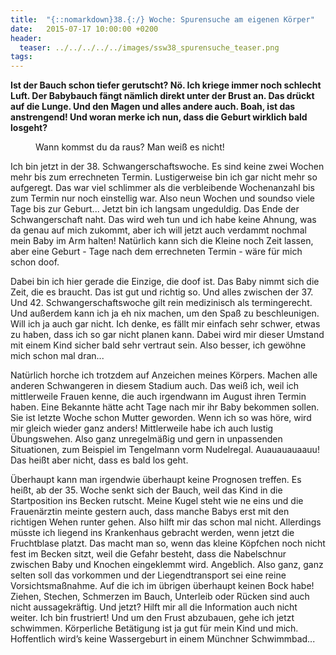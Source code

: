 ```yaml
---
title:  "{::nomarkdown}38.{:/} Woche: Spurensuche am eigenen Körper"
date:   2015-07-17 10:00:00 +0200
header:
  teaser: ../../../../../images/ssw38_spurensuche_teaser.png
tags:
---
```

**Ist der Bauch schon tiefer gerutscht? Nö. Ich kriege immer noch schlecht Luft. Der Babybauch fängt nämlich direkt unter der Brust an. Das drückt auf die Lunge. Und den Magen und alles andere auch. Boah, ist das anstrengend! Und woran merke ich nun, dass die Geburt wirklich bald losgeht?**

<figure>
  <img src="../../../../../images/ssw38_spurensuche.jpg" alt="">
  <figcaption>Wann kommst du da raus? Man weiß es nicht!</figcaption>
</figure>

Ich bin jetzt in der 38. Schwangerschaftswoche. Es sind keine zwei Wochen mehr bis zum errechneten Termin. Lustigerweise bin ich gar nicht mehr so aufgeregt. Das war viel schlimmer als die verbleibende Wochenanzahl bis zum Termin nur noch einstellig war. Also neun Wochen und soundso viele Tage bis zur Geburt... Jetzt bin ich langsam ungeduldig. Das Ende der Schwangerschaft naht. Das wird weh tun und ich habe keine Ahnung, was da genau auf mich zukommt, aber ich will jetzt auch verdammt nochmal mein Baby im Arm halten! Natürlich kann sich die Kleine noch Zeit lassen, aber eine Geburt - Tage nach dem errechneten Termin - wäre für mich schon doof.

Dabei bin ich hier gerade die Einzige, die doof ist. Das Baby nimmt sich die Zeit, die es braucht. Das ist gut und richtig so. Und alles zwischen der 37. Und 42. Schwangerschaftswoche gilt rein medizinisch als termingerecht. Und außerdem kann ich ja eh nix machen, um den Spaß zu beschleunigen. Will ich ja auch gar nicht. Ich denke, es fällt mir einfach sehr schwer, etwas zu haben, dass ich so gar nicht planen kann. Dabei wird mir dieser Umstand mit einem Kind sicher bald sehr vertraut sein. Also besser, ich gewöhne mich schon mal dran...

Natürlich horche ich trotzdem auf Anzeichen meines Körpers. Machen alle anderen Schwangeren in diesem Stadium auch. Das weiß ich, weil ich mittlerweile Frauen kenne, die auch irgendwann im August ihren Termin haben. Eine Bekannte hätte acht Tage nach mir ihr Baby bekommen sollen. Sie ist letzte Woche schon Mutter geworden. Wenn ich so was höre, wird mir gleich wieder ganz anders! Mittlerweile habe ich auch lustig Übungswehen. Also ganz unregelmäßig und gern in unpassenden Situationen, zum Beispiel im Tengelmann vorm Nudelregal. Auauauauaauu! Das heißt aber nicht, dass es bald los geht.

Überhaupt kann man irgendwie überhaupt keine Prognosen treffen. Es heißt, ab der 35. Woche senkt sich der Bauch, weil das Kind in die Startposition ins Becken rutscht. Meine Kugel steht wie ne eins und die Frauenärztin meinte gestern auch, dass manche Babys erst mit den richtigen Wehen runter gehen. Also hilft mir das schon mal nicht. Allerdings müsste ich liegend ins Krankenhaus gebracht werden, wenn jetzt die Fruchtblase platzt. Das macht man so, wenn das kleine Köpfchen noch nicht fest im Becken sitzt, weil die Gefahr besteht, dass die Nabelschnur zwischen Baby und Knochen eingeklemmt wird. Angeblich. Also ganz, ganz selten soll das vorkommen und der Liegendtransport sei eine reine Vorsichtsmaßnahme. Auf die ich im übrigen überhaupt keinen Bock habe! Ziehen, Stechen, Schmerzen im Bauch, Unterleib oder Rücken sind auch nicht aussagekräftig. Und jetzt? Hilft mir all die Information auch nicht weiter. Ich bin frustriert! Und um den Frust abzubauen, gehe ich jetzt schwimmen. Körperliche Betätigung ist ja gut für mein Kind und mich. Hoffentlich wird’s keine Wassergeburt in einem Münchner Schwimmbad...
